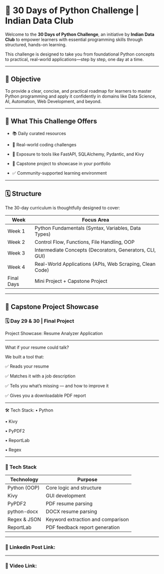 # 🚀 30 Days of Python Challenge | Indian Data Club

Welcome to the **30 Days of Python Challenge**, an initiative by **Indian Data Club** to empower learners with essential programming skills through structured, hands-on learning.

This challenge is designed to take you from foundational Python concepts to practical, real-world applications—step by step, one day at a time.

---

## 🎯 Objective

To provide a clear, concise, and practical roadmap for learners to master Python programming and apply it confidently in domains like Data Science, AI, Automation, Web Development, and beyond.

---

## 🧭 What This Challenge Offers

- 📚 Daily curated resources
  
- 🧪 Real-world coding challenges
   
- 🧰 Exposure to tools like FastAPI, SQLAlchemy, Pydantic, and Kivy
  
- 💼 Capstone project to showcase in your portfolio
  
- ✅ Community-supported learning environment

---

## 🗓️ Structure

The 30-day curriculum is thoughtfully designed to cover:

| Week       | Focus Area                                               |
|------------|----------------------------------------------------------|
| Week 1     | Python Fundamentals (Syntax, Variables, Data Types)     |
| Week 2     | Control Flow, Functions, File Handling, OOP              |
| Week 3     | Intermediate Concepts (Decorators, Generators, CLI, GUI)|
| Week 4     | Real-World Applications (APIs, Web Scraping, Clean Code)|
| Final Days | Mini Project + Capstone Project                          |

---

## 🧠 Capstone Project Showcase  
### 🗓️ Day 29 & 30 | Final Project

Project Showcase: Resume Analyzer Application

---

What if your resume could talk?

We built a tool that:

✅ Reads your resume

✅ Matches it with a job description

✅ Tells you what’s missing — and how to improve it

✅ Gives you a downloadable PDF report

---

🛠️ Tech Stack: 
 • Python 
 
 • Kivy
 
 • PyPDF2 
 
 • ReportLab 
 
 • Regex

---

### 🧰 Tech Stack

| Technology      | Purpose                                 |
|-----------------|-----------------------------------------|
| Python (OOP)    | Core logic and structure                |
| Kivy            | GUI development                         |
| PyPDF2          | PDF resume parsing                      |
| python-docx     | DOCX resume parsing                     |
| Regex & JSON    | Keyword extraction and comparison       |
| ReportLab       | PDF feedback report generation          |


---

### 📎 Linkedin Post Link:

---

### 🎥 Video Link:
